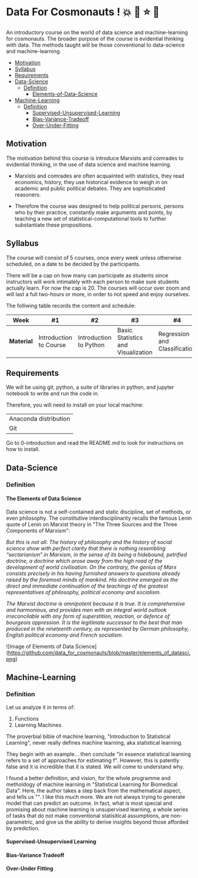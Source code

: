 # Data For Cosmonauts ! :boom: :star2: :star: :dizzy:

An introductory course on the world of data science and machine-learning for cosmonauts. The broader purpose of the course is evidential thinking with data. The methods taught will be those conventional to data-science and machine-learning. 

- [Motivation](#Motivation)
- [Syllabus](#Syllabus)
- [Requirements](#Requirements)
- [Data-Science](#Data-Science)
  * [Definition](#Definition)
    + [Elements-of-Data-Science](#The-Elements-of-Data-Science)
- [Machine-Learning](#Machine-Learning)
  * [Definition](#Definition)
    + [Supervised-Unsupervised-Learning](#Supervised-Unsupervised-Learning)
    + [Bias-Variance-Tradeoff](#Bias-Variance-Tradeoff)
    + [Over-Under-Fitting](#Over-Under-Fitting)

## Motivation

The motivation behind this course is introduce Marxists and comrades to evidential thinking, in the use of data science and machine learning. 

* Marxists and comrades are often  acquainted with statistics, they read economics, history, they use historical evidence to weigh in on academic and public political debates. They are sophisticated reasoners. 

* Therefore the course was designed to help political persons, persons who by their practice, constantly make arguments and points, by teaching a new set of statistical-computational tools to further substantiate these propositions. 

## Syllabus

The course will consist of 5 courses, once every week unless otherwise scheduled, on a date to be decided by the participants. 

There will be a cap on how many can participate as students since instructors will work intimately with each person to make sure students actually learn. For now the cap is 20. The courses will occur over zoom and will last a full two-hours or more, in order to not speed and enjoy ourselves. 

The folliwing table records the content and schedule: 

Week | #1 | #2 | #3 | #4 | #5 | 
| --- | --- | --- | --- |--- |---|
| **Material** |Introduction to Course | Introduction to Python | Basic Statistics and Visualization | Regression and Classification | Clustering | 

## Requirements 

We will be using git, python, a suite of libraries in python, and jupyter notebook to write and run the code in.

Therefore, you will need to install on your local machine:

||
| --------------- | 
| Anaconda distribution| 
| Git | 

Go to 0-introduction and read the README.md to look for instructions on how to install.

## Data-Science

### Definition

#### The Elements of Data Science

Data science is not a self-contained and static discipline, set of methods, or even philosophy. The constitutive interdisciplinarity recalls the famous Lenin quote of Lenin on Marxist theory in "The Three Sources and the Three Components of Marxism": 

*But this is not all. The history of philosophy and the history of social science show with perfect clarity that there is nothing resembling “sectarianism” in Marxism, in the sense of its being a hidebound, petrified doctrine, a doctrine which arose away from the high road of the development of world civilisation. On the contrary, the genius of Marx consists precisely in his having furnished answers to questions already raised by the foremost minds of mankind. His doctrine emerged as the direct and immediate continuation of the teachings of the greatest representatives of philosophy, political economy and socialism.*

*The Marxist doctrine is omnipotent because it is true. It is comprehensive and harmonious, and provides men with an integral world outlook irreconcilable with any form of superstition, reaction, or defence of bourgeois oppression. It is the legitimate successor to the best that man produced in the nineteenth century, as represented by German philosophy, English political economy and French socialism.*

![Image of Elements of Data Science]
(https://github.com/data_for_cosmonauts/blob/master/elements_of_datasci.png)

## Machine-Learning

### Definition 

Let us analyze it in terms of:

1. Functions 
2. Learning Machines 

The proverbial bible of machine learning, "Introduction to Statistical Learning", never really defines machine learning, aka statistical learning. 

They begin with an example... then conclude "in essence statistical learning refers to a set of approaches for estimating f". However, this is patently false and it is incredible that it is stated. We will come to understand why.

I found a better definition, and vision, for the whole programme and metholdogy of machine learning in "Statistical Learning for Biomedical Data". Here, the author takes a step back from the mathematical aspect, and tells us "". I like this much more. We are not always trying to generate model that can predict an outcome. In fact, what is most special and promising about machine learning is unsupervised learning, a whole series of tasks that do not make conventional statisitical assumptions, are non-parametric, and give us the ability to derive insights beyond those afforded by prediction. 

#### Supervised-Unsupervised Learning

#### Bias-Variance Tradeoff

#### Over-Under Fitting
